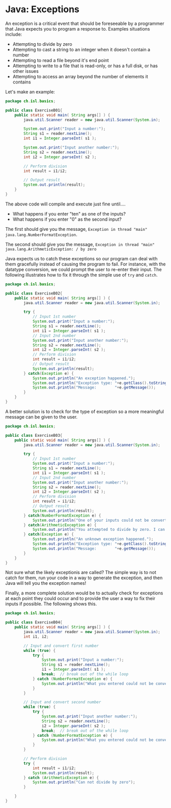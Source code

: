 # Java: Exceptions

An exception is a critical event that should be foreseeable by a programmer that Java expects you to program a response to. Examples situations include:

* Attempting to divide by zero
* Attempting to cast a string to an integer when it doesn't contain a number
* Attempting to read a file beyond it's end point
* Attempting to write to a file that is read-only, or has a full disk, or has other issues
* Attempting to access an array beyond the number of elements it contains

Let's make an example:

```java
package ch.isl.basics;

public class ExerciseB01{
    public static void main( String args[] ) {
        java.util.Scanner reader = new java.util.Scanner(System.in);

        System.out.print("Input a number:");
        String s1 = reader.nextLine();
        int i1 = Integer.parseInt( s1 );

        System.out.print("Input another number:");
        String s2 = reader.nextLine();
        int i2 = Integer.parseInt( s2 );

        // Perform division
        int result = i1/i2;

        // Output result
        System.out.println(result);
    }
}
```

The above code will compile and execute just fine until....

* What happens if you enter "ten" as one of the inputs?
* What happens if you enter "0" as the second input?

The first should give you the message, `Exception in thread "main" java.lang.NumberFormatException`.

The second should give you the message, `Exception in thread "main" java.lang.ArithmeticException: / by zero`

Java expects us to catch these exceptions so our program can deal with them gracefully instead of causing the program to fail. For instance, with the datatype conversion, we could prompt the user to re-enter their input.  The following illustrates how to fix it through the simple use of `try` and `catch`.

```java
package ch.isl.basics;

public class ExerciseB02{
    public static void main( String args[] ) {
        java.util.Scanner reader = new java.util.Scanner(System.in);

        try {
            // Input 1st number
            System.out.print("Input a number:");
            String s1 = reader.nextLine();
            int i1 = Integer.parseInt( s1 );
            // Input 2nd number
            System.out.print("Input another number:");
            String s2 = reader.nextLine();
            int i2 = Integer.parseInt( s2 );
            // Perform division
            int result = i1/i2;
            // Output result
            System.out.println(result);
        } catch(Exception e) {
            System.out.println("An exception happened.");
            System.out.println("Exception type: "+e.getClass().toString());
            System.out.println("Message:        "+e.getMessage());
        }
    }
}
```

A better solution is to check for the type of exception so a more meaningful message can be given to the user.

```java
package ch.isl.basics;

public class ExerciseB03{
    public static void main( String args[] ) {
        java.util.Scanner reader = new java.util.Scanner(System.in);

        try {
            // Input 1st number
            System.out.print("Input a number:");
            String s1 = reader.nextLine();
            int i1 = Integer.parseInt( s1 );
            // Input 2nd number
            System.out.print("Input another number:");
            String s2 = reader.nextLine();
            int i2 = Integer.parseInt( s2 );
            // Perform division
            int result = i1/i2;
            // Output result
            System.out.println(result);
        } catch(NumberFormatException e) {
            System.out.println("One of your inputs could not be converted to an integer");
        } catch(ArithmeticException e) {
            System.out.println("You attempted to divide by zero. I can't do the impossible!");
        } catch(Exception e) {
            System.out.println("An unknown exception happened.");
            System.out.println("Exception type: "+e.getClass().toString());
            System.out.println("Message:        "+e.getMessage());
        }
    }
}
```

Not sure what the likely exceptionis are called? The simple way is to not catch for them, run your code in a way to generate the exception, and then Java will tell you the exception names!

Finally, a more complete solution would be to actually check for exceptions at each point they could occur and to provide the user a way to fix their inputs if possible. The following shows this.

```java
package ch.isl.basics;

public class ExerciseB04{
    public static void main( String args[] ) {
        java.util.Scanner reader = new java.util.Scanner(System.in);
        int i1, i2;

        // Input and convert first number
        while (true) {
            try {
                System.out.print("Input a number:");
                String s1 = reader.nextLine();
                i1 = Integer.parseInt( s1 );
                break;  // break out of the while loop
            } catch (NumberFormatException e) {
                System.out.println("What you entered could not be converted to an integer. Please try again.");
            }
        }

        // Input and convert second number
        while (true) {
            try {
                System.out.print("Input another number:");
                String s2 = reader.nextLine();
                i2 = Integer.parseInt( s2 );
                break;  // break out of the while loop
            } catch (NumberFormatException e) {
                System.out.println("What you entered could not be converted to an integer. Please try again.");
            }
        }

        // Perform division
        try {
            int result = i1/i2;
            System.out.println(result);
        } catch (ArithmeticException e) {
            System.out.println("Can not divide by zero");
        }

    }
}
```
